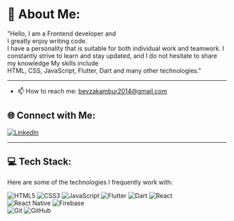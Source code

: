 # 💫 About Me:
"Hello, I am a Frontend developer and<br> I greatly enjoy writing code.<br> I have a personality that is suitable for both individual work and teamwork. I constantly strive to learn and stay updated, and I do not hesitate to share my knowledge My skills include <br>HTML, CSS, JavaScript, Flutter, Dart and many other technologies."

---
- 📫 How to reach me: beyzakambur2014@gmail.com

## 🌐 Connect with Me:
[![LinkedIn](https://img.shields.io/badge/LinkedIn-%230077B5.svg?style=for-the-badge&logo=linkedin&logoColor=white)](https://www.linkedin.com/in/beyzakambur)  

---

## 💻 Tech Stack:
Here are some of the technologies I frequently work with:

![HTML5](https://img.shields.io/badge/HTML5-%23E34F26.svg?style=for-the-badge&logo=html5&logoColor=white) 
![CSS3](https://img.shields.io/badge/CSS3-%231572B6.svg?style=for-the-badge&logo=css3&logoColor=white)
![JavaScript](https://img.shields.io/badge/JavaScript-%23F7DF1E.svg?style=for-the-badge&logo=javascript&logoColor=black) 
![Flutter](https://img.shields.io/badge/Flutter-%2302569B.svg?style=for-the-badge&logo=flutter&logoColor=white) 
![Dart](https://img.shields.io/badge/Dart-%230175C2.svg?style=for-the-badge&logo=dart&logoColor=white) 
![React](https://img.shields.io/badge/React-%2320232a.svg?style=for-the-badge&logo=react&logoColor=%2361DAFB)  
![React Native](https://img.shields.io/badge/React%20Native-%2361DAFB.svg?style=for-the-badge&logo=react&logoColor=white)
![Firebase](https://img.shields.io/badge/Firebase-%23039BE5.svg?style=for-the-badge&logo=firebase)  
![Git](https://img.shields.io/badge/Git-%23F05033.svg?style=for-the-badge&logo=git&logoColor=white) 
![GitHub](https://img.shields.io/badge/GitHub-%23121011.svg?style=for-the-badge&logo=github&logoColor=white) 






